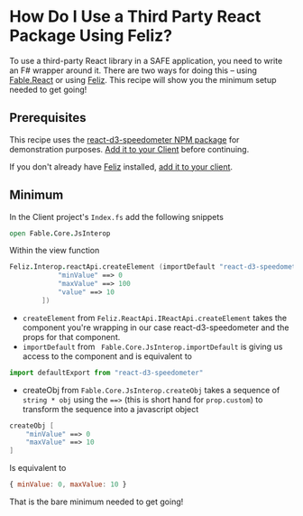 # How Do I Use a Third Party React Package Using Feliz?

To use a third-party React library in a SAFE application, you need to write an F# wrapper around it. There are two ways for doing this – using [Fable.React](https://www.nuget.org/packages/Fable.React/) or using [Feliz](https://zaid-ajaj.github.io/Feliz/).
This recipe will show you the minimum setup needed to get going!

## Prerequisites

This recipe uses the [react-d3-speedometer NPM package](https://www.npmjs.com/package/react-d3-speedometer) for demonstration purposes. [Add it to your Client](../../package-management/add-npm-package-to-client) before continuing.

If you don't already have [Feliz](https://www.nuget.org/packages/Feliz/) installed, [add it to your client](../../ui/add-feliz).

## Minimum

In the Client project's `Index.fs` add the following snippets

```fsharp
open Fable.Core.JsInterop
```

 Within the view function 
```fsharp 
Feliz.Interop.reactApi.createElement (importDefault "react-d3-speedometer", createObj [
            "minValue" ==> 0
            "maxValue" ==> 100
            "value" ==> 10
        ])
```

- `createElement` from `Feliz.ReactApi.IReactApi.createElement` takes the component you're wrapping in our case react-d3-speedometer and the props for that component.
- `importDefault` from ` Fable.Core.JsInterop.importDefault` is giving us access to the component and is equivalent to 
```javascript 
import defaultExport from "react-d3-speedometer"
```
- createObj from `Fable.Core.JsInterop.createObj` takes a sequence of `string * obj` using the `==>` (this is short hand for `prop.custom`) to transform the sequence into a javascript object 
```fsharp
createObj [
    "minValue" ==> 0
    "maxValue" ==> 10
]
```
Is equivalent to 
```javascript 
{ minValue: 0, maxValue: 10 }
```

That is the bare minimum needed to get going!
